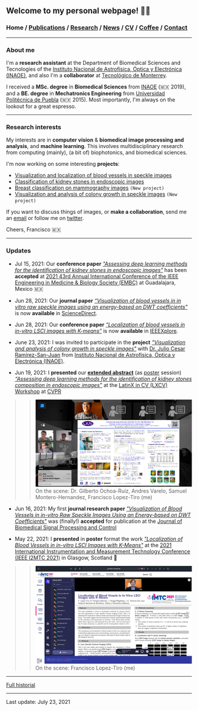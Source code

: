 ## Welcome to my personal webpage! 👋🏾
###  Home / [Publications](/publications) / [Research](/research) / [News](/news) / [CV](/brief_cv) / [Coffee](/coffee) / [Contact](/contact)
---

  
### About me
I'm a **research assistant** at the Department of Biomedical Sciences and Tecnologies of the [Instituto Nacional de Astrofísica, Óptica y Electrónica (INAOE)](https://www.inaoep.mx), and also I'm a **collaborator** at [Tecnológico de Monterrey](https://tec.mx/es). 

I received a **MSc. degree** in **Biomedical Sciences** from [INAOE](https://www.inaoep.mx) (🇲🇽 2019), and a **BE. degree** in **Mechatronics Engineering** from [Universidad Politécnica de Puebla](http://www.uppuebla.edu.mx/joomla1/) (🇲🇽  2015).  Most importantly, I'm always on the lookout for a great espresso.
  
---

### Research interests

My interests are in **computer vision** & **biomedical image processing and analysis**, and **machine learning**. This involves multidisciplinary research from computing (mainly), (a bit of) biophotonics, and biomedical sciences. 
  
I'm now working on some interesting **projects**:

*  [Visualization and localization of blood vessels in speckle images](/bloodvessels)
*  [Classification of kidney stones in endoscopic images](/kidneystones)
*  [Breast classification on mammography images](/mammography) `(New project)`
*  [Visualization and analysis of colony growth in speckle images](/colonygrowth) `(New project)`


If you want to discuss things of images, or **make a collaboration**, send me an [email](mailto:francisco.lopez@inaoe.mx?subject=%20Hello,%20Francisco)  or follow me on [twitter](https://twitter.com/Friscolt).

Cheers,
Francisco 🇲🇽

---

### Updates

* Jul 15, 2021: Our **conference paper** [*"Assessing deep learning methods for the identification of kidney stones in endoscopic images"*](https://arxiv.org/abs/2103.01146) has been **accepted** at [2021 43rd Annual International Conference of the IEEE Engineering in Medicine & Biology Society (EMBC)](https://embc.embs.org/2021/) at Guadalajara, Mexico 🇲🇽

* Jun 28, 2021: Our **journal paper** [*“Visualization of blood vessels in in vitro raw speckle images using an energy-based on DWT coefficients”*](https://www.sciencedirect.com/science/article/pii/S1746809421004894) is now **available** in [ScienceDirect](https://www.sciencedirect.com/science/article/pii/S1746809421004894).

* Jun 28, 2021: Our **conference paper** [*“Localization of blood vessels in in-vitro LSCI images with K-means”*](https://ieeexplore.ieee.org/document/9460100) is now **available** in [IEEEXplore](https://ieeexplore.ieee.org/document/9460100).

* June 23, 2021: I was invited to participate in the **project** [*"Visualization and analysis of colony growth in speckle images"*](https://friscolt.github.io/colonygrowth) with [Dr. Julio Cesar Ramírez-San-Juan](https://scholar.google.es/citations?user=xN03bqgAAAAJ&hl=es) from [Instituto Nacional de Astrofísica, Óptica y Electrónica (INAOE)](https://www.inaoep.mx).

* Jun 19, 2021: I **presented** our [**extended abstract**](https://research.latinxinai.org/papers/cvpr/2021/pdf/6_CameraReady_06.pdf) (as [poster](https://research.latinxinai.org/papers/cvpr/2021/png/6_poster_06.png) session) [*“Assessing deep learning methods for the identification of kidney stones composition in endoscopic images”*](https://research.latinxinai.org/papers/cvpr/2021/pdf/6_CameraReady_06.pdf) at the [LatinX in CV (LXCV) Workshop](https://www.latinxinai.org/cvpr-2021-about) at [CVPR](http://cvpr2021.thecvf.com)

>> ![ ](/images/lxai.png)                                          
>> On the scene: Dr. Gilberto Ochoa-Ruiz, Andres Varelo, Samuel Montero-Hernandez, Francisco Lopez-Tiro (me)


* Jun 16, 2021: My first **journal research paper** [*"Visualization of Blood Vessels in in-vitro Raw Speckle Images Using an Energy-based on DWT Coefficients"*](https://www.sciencedirect.com/science/article/pii/S1746809421004894) was (finally!) **accepted** for publication at the [Journal of Biomedical Signal Processing and Control](https://www.journals.elsevier.com/biomedical-signal-processing-and-control)

* May 22, 2021: I **presented** in **poster** format the work  [*"Localization of Blood Vessels in in-vitro LSCI Images with K-Means"*](https://ieeexplore.ieee.org/document/9460100) at the [2021 International Instrumentation and Measurement Technology Conference (IEEE I2MTC 2021)](https://i2mtc2021.ieee-ims.org) in Glasgow, Scotland 🏴󠁧󠁢󠁳󠁣󠁴󠁿

>> ![ ](/images/i2mtc2021.jpeg)                                          
>> On the scene: Francisco Lopez-Tiro (me)

---

[Full historial](/news)


--- 
Last update: July 23, 2021 
